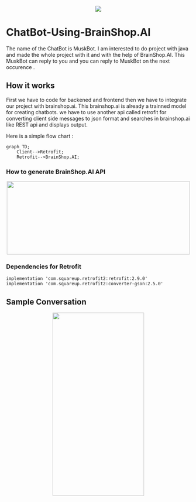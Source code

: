 <p align="center">
  <img  src="https://user-images.githubusercontent.com/78891081/185777328-c1e3c022-3d8f-4b7a-84c8-da5e31602076.png">
</p>

# ChatBot-Using-BrainShop.AI

The name of the ChatBot is MuskBot. I am interested to do project with java and made the whole project with it and with the help of BrainShop.AI.
This MuskBot can reply to you and you can reply to MuskBot on the next occurence .

## How it works

First we have to code for backened and frontend then we have to integrate our project with brainshop.ai. This brainshop.ai is already a trainned model for creating
chatbots. we have to use another api called retrofit for converting client side messages to json format and searches in brainshop.ai like REST api and displays output.

Here is a simple flow chart :

```mermaid
graph TD;
    Client-->Retrofit;
    Retrofit-->BrainShop.AI;
```

### How to generate BrainShop.AI API

<p align="center">
  <img  src="https://user-images.githubusercontent.com/78891081/185778981-d52fb64f-a2ea-4860-84fe-5a8fe975b7e3.jpg" width = "500" height = "200">
</p>

### Dependencies for Retrofit

```
implementation 'com.squareup.retrofit2:retrofit:2.9.0'
implementation 'com.squareup.retrofit2:converter-gson:2.5.0'
```

## Sample Conversation

<p align="center">
  <img  src="https://user-images.githubusercontent.com/78891081/185777578-e793072c-e85c-4967-8c97-0f640e10facb.jpg" width = "250" height = "500">
</p>


